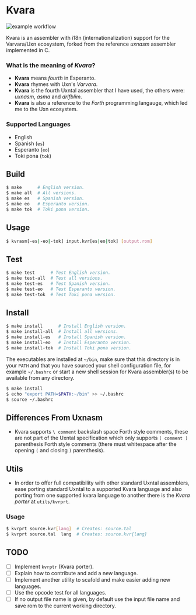 # Kvara 

![example workflow](https://github.com/Ismael-VC/kvara/actions/workflows/kvara-ci.yml/badge.svg)

Kvara is an assembler with i18n (internationalization) support for the 
Varvara/Uxn ecosystem, forked from the reference *uxnasm* assembler implemented
in C.

### What is the meaning of *Kvara*?

- **Kvara** means *fourth* in Esperanto.
- **Kvara** rhymes with Uxn's *Varvara*.
- **Kvara** is the fourth Uxntal assembler that I have used, the others were:
  *uxnasm*, *asma* and *drifblim*.
- **Kvara** is also a reference to the *Forth* programming langauge, which led
  me to the Uxn ecosystem.

### Supported Languages

- English
- Spanish (`es`)
- Esperanto (`eo`)
- Toki pona (`tok`)

## Build

```bash
$ make      # English version.
$ make all  # All versions.
$ make es   # Spanish version.
$ make eo   # Esperanto version.
$ make tok  # Toki pona version.
```

## Usage

```bash
$ kvrasm[-es|-eo|-tok] input.kvr[es|eo|tok] [output.rom]
```

## Test

```bash
$ make test      # Test English version.
$ make test-all  # Test all versions.
$ make test-es   # Test Spanish version.
$ make test-eo   # Test Esperanto version.
$ make test-tok  # Test Toki pona version.
```

## Install

```bash
$ make install      # Install English version.
$ make install-all  # Install all versions.
$ make install-es   # Install Spanish version.
$ make install-eo   # Install Esperanto version.
$ make install-tok  # Install Toki pona version.
```

The executables are installed at `~/bin`, make sure that this directory is in 
your `PATH` and that you have sourced your shell configuration file, for example 
`~/.bashrc` or start a new shell session for Kvara assembler(s) to be available
from any directory.

```bash
$ make install
$ echo "export PATH=$PATH:~/bin" >> ~/.bashrc
$ source ~/.bashrc
```

## Differences From Uxnasm

- Kvara supports `\ comment` backslash space Forth style comments, these are 
  not part of the Uxntal specification which only supports `( comment )` 
  parenthesis Forth style comments (there must whitespace after the opening
  `(` and closing `)` parenthesis). 

## Utils

- In order to offer full compatibility with other standard Uxntal assemblers,
  ease porting standard Uxntal to a supported Kvara language and also porting
  from one supported kvara language to another there is the *Kvara porter* at
  `utils/kvrprt`.

### Usage

```bash
$ kvrprt source.kvr[lang]  # Creates: source.tal
$ kvrprt source.tal  lang  # Creates: source.kvr{lang}
```

## TODO

- [ ] Implement `kvrptr` (Kvara porter).
- [ ] Explain how to contribute and add a new language.
- [ ] Implement another utility to scafold and make easier adding new languages.
- [ ] Use the opcode test for all languages.
- [ ] If no output file name is given, by default use the input file name and
      save rom to the current working directory.
